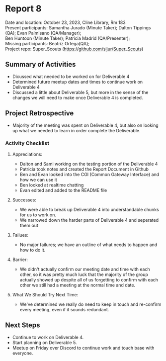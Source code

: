 # Report 8
Date and location: October 23, 2023, Cline Library, Rm 183 <br>
Present participants: Samantha Jurado (Minute Taker); Dalton Tippings (QA); Evan Palmisano (QA/Manager); <br>
Ben Huntoon (Minute Taker); Patricia Madrid (QA/Presenter); <br>
Missing participants: Beatriz Ortega(QA);<br>
Project repo: Super_Scouts (https://github.com/sljur/Super_Scouts)<br>

## Summary of Activities
- Dicussed what needed to be worked on for Deliverable 4
- Determined future meetup dates and times to continue work on Deliverable 4
- Discussed a little about Deliverable 5, but more in the sense of the changes we will need to make once Deliverable 4 is completed.

## Project Retrospective
* Majority of the meeting was spent on Deliverable 4, but also on looking up what we needed to learn in order complete the Deliverable.
### Activity Checklist
1. Appreciations:
   * Dalton and Sami working on the testing portion of the Deliverable 4
   * Patricia took notes and created the Report Document in Github
   * Ben and Evan looked into the CGI (Common Gateway Interface) and how we can use it
   * Ben looked at realtime chatting
   * Evan edited and added to the README file
2. Successes:
    *  We were able to break up Deliverable 4 into understandable chunks for us to work on.
    *  We narrowed down the harder parts of Deliverable 4 and seperated them out
3. Failues:
   * No major failures; we have an outline of what needs to happen and how to do it.
4. Barrier:
   * We didn't actually confirm our meeting date and time with each other, so it was pretty much luck that the majority of the group actually showed up despite all of us forgetting to confirm with each other we still had a meeting at the normal time and date.

5. What We Should Try Next Time:
   * We've determined we really do need to keep in touch and re-confirm every meeting, even if it sounds redundant.

## Next Steps
* Continue to work on Deliverable 4.
* Start planning on Deliverable 5.
* Meetup on Friday over Discord to continue work and touch base with everyone.
